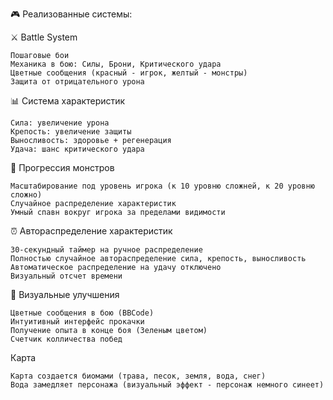 🎮 Реализованные системы:

⚔️ Battle System

    Пошаговые бои
    Механика в бою: Силы, Брони, Критического удара
    Цветные сообщения (красный - игрок, желтый - монстры)
    Защита от отрицательного урона

📊 Система характеристик

    Сила: увеличение урона
    Крепость: увеличение защиты
    Выносливость: здоровье + регенерация
    Удача: шанс критического удара

🎯 Прогрессия монстров

    Масштабирование под уровень игрока (к 10 уровню сложней, к 20 уровню сложно)
    Случайное распределение характеристик
    Умный спавн вокруг игрока за пределами видимости

⏰ Автораспределение характеристик

    30-секундный таймер на ручное распределение
    Полностью случайное автораспределение сила, крепость, выносливость
    Автоматическое распределение на удачу отключено
    Визуальный отсчет времени

🎨 Визуальные улучшения

    Цветные сообщения в бою (BBCode)
    Интуитивный интерфейс прокачки
    Получение опыта в конце боя (Зеленым цветом)
    Счетчик колличества побед

  Карта

    Карта создается биомами (трава, песок, земля, вода, снег)
    Вода замедляет персонажа (визуальный эффект - персонаж немного синеет)

